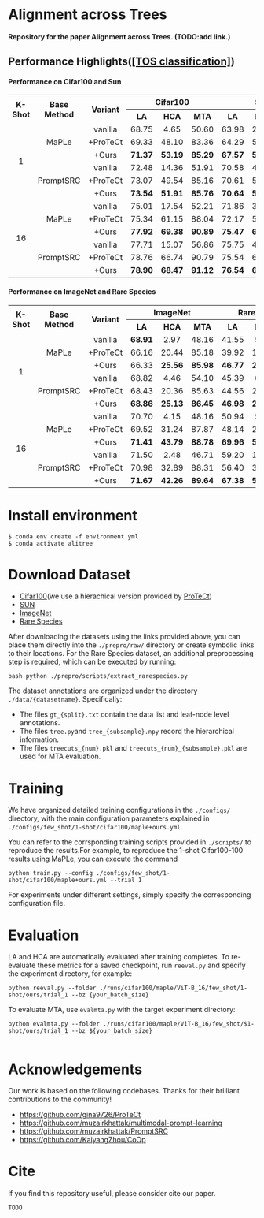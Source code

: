 # Alignment across Trees
#### Repository for the paper Alignment across Trees. (TODO:add link.)  

## Performance Highlights([[TOS classification]](https://github.com/gina9726/ProTeCt))

#### Performance on Cifar100 and Sun
<!-- Cifar100 and SUN Table  s-->
<table>
  <tr>
    <th rowspan="2" style="text-align: center; vertical-align: middle;">K-Shot</th>
    <th rowspan="2" style="text-align: center; vertical-align: middle;">Base Method</th>
    <th rowspan="2" style="text-align: center; vertical-align: middle;">Variant</th>
    <th colspan="3" style="text-align: center; vertical-align: middle;">Cifar100</th>
    <th colspan="3" style="text-align: center; vertical-align: middle;">SUN</th>
  </tr>
  <tr>
    <th style="text-align: center; vertical-align: middle;">LA</th>
    <th style="text-align: center; vertical-align: middle;">HCA</th>
    <th style="text-align: center; vertical-align: middle;">MTA</th>
    <th style="text-align: center; vertical-align: middle;">LA</th>
    <th style="text-align: center; vertical-align: middle;">HCA</th>
    <th style="text-align: center; vertical-align: middle;">MTA</th>
  </tr>
  <tr>
    <td rowspan="6" style="text-align: center; vertical-align: middle;">1</td>
    <td rowspan="3" style="text-align: center; vertical-align: middle;">MaPLe</td>
    <td style="text-align: center; vertical-align: middle;">vanilla</td>
    <td style="text-align: center; vertical-align: middle;">68.75</td>
    <td style="text-align: center; vertical-align: middle;">4.65</td>
    <td style="text-align: center; vertical-align: middle;">50.60</td>
    <td style="text-align: center; vertical-align: middle;">63.98</td>
    <td style="text-align: center; vertical-align: middle;">25.15</td>
    <td style="text-align: center; vertical-align: middle;">50.31</td>
  </tr>
  <tr>
    <td style="text-align: center; vertical-align: middle;">+ProTeCt</td>
    <td style="text-align: center; vertical-align: middle;">69.33</td>
    <td style="text-align: center; vertical-align: middle;">48.10</td>
    <td style="text-align: center; vertical-align: middle;">83.36</td>
    <td style="text-align: center; vertical-align: middle;">64.29</td>
    <td style="text-align: center; vertical-align: middle;">50.45</td>
    <td style="text-align: center; vertical-align: middle;">76.73</td>
  </tr>
  <tr>
    <td style="text-align: center; vertical-align: middle;">+Ours</td>
    <td style="text-align: center; vertical-align: middle;"><b>71.37</b></td>
    <td style="text-align: center; vertical-align: middle;"><b>53.19</b></td>
    <td style="text-align: center; vertical-align: middle;"><b>85.29</b></td>
    <td style="text-align: center; vertical-align: middle;"><b>67.57</b></td>
    <td style="text-align: center; vertical-align: middle;"><b>57.92</b></td>
    <td style="text-align: center; vertical-align: middle;"><b>80.55</b></td>
  </tr>
  <tr>
    <td rowspan="3" style="text-align: center; vertical-align: middle;">PromptSRC</td>
    <td style="text-align: center; vertical-align: middle;">vanilla</td>
    <td style="text-align: center; vertical-align: middle;">72.48</td>
    <td style="text-align: center; vertical-align: middle;">14.36</td>
    <td style="text-align: center; vertical-align: middle;">51.91</td>
    <td style="text-align: center; vertical-align: middle;">70.58</td>
    <td style="text-align: center; vertical-align: middle;">42.14</td>
    <td style="text-align: center; vertical-align: middle;">57.19</td>
  </tr>
  <tr>
    <td style="text-align: center; vertical-align: middle;">+ProTeCt</td>
    <td style="text-align: center; vertical-align: middle;">73.07</td>
    <td style="text-align: center; vertical-align: middle;">49.54</td>
    <td style="text-align: center; vertical-align: middle;">85.16</td>
    <td style="text-align: center; vertical-align: middle;">70.61</td>
    <td style="text-align: center; vertical-align: middle;">55.52</td>
    <td style="text-align: center; vertical-align: middle;">78.73</td>
  </tr>
  <tr>
    <td style="text-align: center; vertical-align: middle;">+Ours</td>
    <td style="text-align: center; vertical-align: middle;"><b>73.54</b></td>
    <td style="text-align: center; vertical-align: middle;"><b>51.91</b></td>
    <td style="text-align: center; vertical-align: middle;"><b>85.76</b></td>
    <td style="text-align: center; vertical-align: middle;"><b>70.64</b></td>
    <td style="text-align: center; vertical-align: middle;"><b>57.79</b></td>
    <td style="text-align: center; vertical-align: middle;"><b>79.94</b></td>
  </tr>
  <tr>
    <td rowspan="6" style="text-align: center; vertical-align: middle;">16</td>
    <td rowspan="3" style="text-align: center; vertical-align: middle;">MaPLe</td>
    <td style="text-align: center; vertical-align: middle;">vanilla</td>
    <td style="text-align: center; vertical-align: middle;">75.01</td>
    <td style="text-align: center; vertical-align: middle;">17.54</td>
    <td style="text-align: center; vertical-align: middle;">52.21</td>
    <td style="text-align: center; vertical-align: middle;">71.86</td>
    <td style="text-align: center; vertical-align: middle;">33.25</td>
    <td style="text-align: center; vertical-align: middle;">54.29</td>
  </tr>
  <tr>
    <td style="text-align: center; vertical-align: middle;">+ProTeCt</td>
    <td style="text-align: center; vertical-align: middle;">75.34</td>
    <td style="text-align: center; vertical-align: middle;">61.15</td>
    <td style="text-align: center; vertical-align: middle;">88.04</td>
    <td style="text-align: center; vertical-align: middle;">72.17</td>
    <td style="text-align: center; vertical-align: middle;">59.71</td>
    <td style="text-align: center; vertical-align: middle;">82.27</td>
  </tr>
  <tr>
    <td style="text-align: center; vertical-align: middle;">+Ours</td>
    <td style="text-align: center; vertical-align: middle;"><b>77.92</b></td>
    <td style="text-align: center; vertical-align: middle;"><b>69.38</b></td>
    <td style="text-align: center; vertical-align: middle;"><b>90.89</b></td>
    <td style="text-align: center; vertical-align: middle;"><b>75.47</b></td>
    <td style="text-align: center; vertical-align: middle;"><b>68.67</b></td>
    <td style="text-align: center; vertical-align: middle;"><b>86.02</b></td>
  </tr>
  <tr>
    <td rowspan="3" style="text-align: center; vertical-align: middle;">PromptSRC</td>
    <td style="text-align: center; vertical-align: middle;">vanilla</td>
    <td style="text-align: center; vertical-align: middle;">77.71</td>
    <td style="text-align: center; vertical-align: middle;">15.07</td>
    <td style="text-align: center; vertical-align: middle;">56.86</td>
    <td style="text-align: center; vertical-align: middle;">75.75</td>
    <td style="text-align: center; vertical-align: middle;">45.23</td>
    <td style="text-align: center; vertical-align: middle;">59.42</td>
  </tr>
  <tr>
    <td style="text-align: center; vertical-align: middle;">+ProTeCt</td>
    <td style="text-align: center; vertical-align: middle;">78.76</td>
    <td style="text-align: center; vertical-align: middle;">66.74</td>
    <td style="text-align: center; vertical-align: middle;">90.79</td>
    <td style="text-align: center; vertical-align: middle;">75.54</td>
    <td style="text-align: center; vertical-align: middle;">66.01</td>
    <td style="text-align: center; vertical-align: middle;">84.75</td>
  </tr>
  <tr>
    <td style="text-align: center; vertical-align: middle;">+Ours</td>
    <td style="text-align: center; vertical-align: middle;"><b>78.90</b></td>
    <td style="text-align: center; vertical-align: middle;"><b>68.47</b></td>
    <td style="text-align: center; vertical-align: middle;"><b>91.12</b></td>
    <td style="text-align: center; vertical-align: middle;"><b>76.54</b></td>
    <td style="text-align: center; vertical-align: middle;"><b>69.18</b></td>
    <td style="text-align: center; vertical-align: middle;"><b>86.20</b></td>
  </tr>
</table>

#### Performance on ImageNet and Rare Species
<!-- ImageNet and Rare Species Table -->
<table>
  <tr>
    <th rowspan="2">K-Shot</th>
    <th rowspan="2">Base Method</th>
    <th rowspan="2">Variant</th>
    <th colspan="3">ImageNet</th>
    <th colspan="3">Rare Species</th>
  </tr>
  <tr>
    <th>LA</th>
    <th>HCA</th>
    <th>MTA</th>
    <th>LA</th>
    <th>HCA</th>
    <th>MTA</th>
  </tr>
  <tr>
    <td rowspan="6" style="text-align: center; vertical-align: middle;">1</td>
    <td rowspan="3" style="text-align: center; vertical-align: middle;">MaPLe</td>
    <td style="text-align: center; vertical-align: middle;">vanilla</td>
    <td style="text-align: center; vertical-align: middle;"><b>68.91</b></td>
    <td style="text-align: center; vertical-align: middle;">2.97</td>
    <td style="text-align: center; vertical-align: middle;">48.16</td>
    <td style="text-align: center; vertical-align: middle;">41.55</td>
    <td style="text-align: center; vertical-align: middle;">5.09</td>
    <td style="text-align: center; vertical-align: middle;">44.75</td>
  </tr>
  <tr>
    <td style="text-align: center; vertical-align: middle;">+ProTeCt</td>
    <td style="text-align: center; vertical-align: middle;">66.16</td>
    <td style="text-align: center; vertical-align: middle;">20.44</td>
    <td style="text-align: center; vertical-align: middle;">85.18</td>
    <td style="text-align: center; vertical-align: middle;">39.92</td>
    <td style="text-align: center; vertical-align: middle;">13.22</td>
    <td style="text-align: center; vertical-align: middle;">70.04</td>
  </tr>
  <tr>
    <td style="text-align: center; vertical-align: middle;">+Ours</td>
    <td style="text-align: center; vertical-align: middle;">66.33</td>
    <td style="text-align: center; vertical-align: middle;"><b>25.56</b></td>
    <td style="text-align: center; vertical-align: middle;"><b>85.98</b></td>
    <td style="text-align: center; vertical-align: middle;"><b>46.77</b></td>
    <td style="text-align: center; vertical-align: middle;"><b>20.94</b></td>
    <td style="text-align: center; vertical-align: middle;"><b>76.83</b></td>
  </tr>
  <tr>
    <td rowspan="3" style="text-align: center; vertical-align: middle;">PromptSRC</td>
    <td style="text-align: center; vertical-align: middle;">vanilla</td>
    <td style="text-align: center; vertical-align: middle;">68.82</td>
    <td style="text-align: center; vertical-align: middle;">4.46</td>
    <td style="text-align: center; vertical-align: middle;">54.10</td>
    <td style="text-align: center; vertical-align: middle;">45.39</td>
    <td style="text-align: center; vertical-align: middle;">6.72</td>
    <td style="text-align: center; vertical-align: middle;">44.72</td>
  </tr>
  <tr>
    <td style="text-align: center; vertical-align: middle;">+ProTeCt</td>
    <td style="text-align: center; vertical-align: middle;">68.43</td>
    <td style="text-align: center; vertical-align: middle;">20.36</td>
    <td style="text-align: center; vertical-align: middle;">85.63</td>
    <td style="text-align: center; vertical-align: middle;">44.56</td>
    <td style="text-align: center; vertical-align: middle;">20.36</td>
    <td style="text-align: center; vertical-align: middle;">74.42</td>
  </tr>
  <tr>
    <td style="text-align: center; vertical-align: middle;">+Ours</td>
    <td style="text-align: center; vertical-align: middle;"><b>68.86</b></td>
    <td style="text-align: center; vertical-align: middle;"><b>25.13</b></td>
    <td style="text-align: center; vertical-align: middle;"><b>86.45</b></td>
    <td style="text-align: center; vertical-align: middle;"><b>46.98</b></td>
    <td style="text-align: center; vertical-align: middle;"><b>23.03</b></td>
    <td style="text-align: center; vertical-align: middle;"><b>77.32</b></td>
  </tr>
  <tr>
    <td rowspan="6" style="text-align: center; vertical-align: middle;">16</td>
    <td rowspan="3" style="text-align: center; vertical-align: middle;">MaPLe</td>
    <td style="text-align: center; vertical-align: middle;">vanilla</td>
    <td style="text-align: center; vertical-align: middle;">70.70</td>
    <td style="text-align: center; vertical-align: middle;">4.15</td>
    <td style="text-align: center; vertical-align: middle;">48.16</td>
    <td style="text-align: center; vertical-align: middle;">50.94</td>
    <td style="text-align: center; vertical-align: middle;">5.30</td>
    <td style="text-align: center; vertical-align: middle;">40.41</td>
  </tr>
  <tr>
    <td style="text-align: center; vertical-align: middle;">+ProTeCt</td>
    <td style="text-align: center; vertical-align: middle;">69.52</td>
    <td style="text-align: center; vertical-align: middle;">31.24</td>
    <td style="text-align: center; vertical-align: middle;">87.87</td>
    <td style="text-align: center; vertical-align: middle;">48.14</td>
    <td style="text-align: center; vertical-align: middle;">24.82</td>
    <td style="text-align: center; vertical-align: middle;">78.79</td>
  </tr>
  <tr>
    <td style="text-align: center; vertical-align: middle;">+Ours</td>
    <td style="text-align: center; vertical-align: middle;"><b>71.41</b></td>
    <td style="text-align: center; vertical-align: middle;"><b>43.79</b></td>
    <td style="text-align: center; vertical-align: middle;"><b>88.78</b></td>
    <td style="text-align: center; vertical-align: middle;"><b>69.96</b></td>
    <td style="text-align: center; vertical-align: middle;"><b>53.65</b></td>
    <td style="text-align: center; vertical-align: middle;"><b>87.27</b></td>
  </tr>
  <tr>
    <td rowspan="3" style="text-align: center; vertical-align: middle;">PromptSRC</td>
    <td style="text-align: center; vertical-align: middle;">vanilla</td>
    <td style="text-align: center; vertical-align: middle;">71.50</td>
    <td style="text-align: center; vertical-align: middle;">2.48</td>
    <td style="text-align: center; vertical-align: middle;">46.71</td>
    <td style="text-align: center; vertical-align: middle;">59.20</td>
    <td style="text-align: center; vertical-align: middle;">11.64</td>
    <td style="text-align: center; vertical-align: middle;">55.82</td>
  </tr>
  <tr>
    <td style="text-align: center; vertical-align: middle;">+ProTeCt</td>
    <td style="text-align: center; vertical-align: middle;">70.98</td>
    <td style="text-align: center; vertical-align: middle;">32.89</td>
    <td style="text-align: center; vertical-align: middle;">88.31</td>
    <td style="text-align: center; vertical-align: middle;">56.40</td>
    <td style="text-align: center; vertical-align: middle;">33.92</td>
    <td style="text-align: center; vertical-align: middle;">82.47</td>
  </tr>
  <tr>
    <td style="text-align: center; vertical-align: middle;">+Ours</td>
    <td style="text-align: center; vertical-align: middle;"><b>71.67</b></td>
    <td style="text-align: center; vertical-align: middle;"><b>42.26</b></td>
    <td style="text-align: center; vertical-align: middle;"><b>89.64</b></td>
    <td style="text-align: center; vertical-align: middle;"><b>67.38</b></td>
    <td style="text-align: center; vertical-align: middle;"><b>50.77</b></td>
    <td style="text-align: center; vertical-align: middle;"><b>87.60</b></td>
  </tr>
</table>

# Install environment

```
$ conda env create -f environment.yml
$ conda activate alitree
```

# Download Dataset
- [Cifar100]((https://drive.google.com/file/d/1v4YbWqiwmKI-_aZcPwmE7n2zqg-d6RmL/view?usp=sharing))(we use a hierachical version provided by [ProTeCt](https://github.com/gina9726/ProTeCt))
- [SUN](https://vision.princeton.edu/projects/2010/SUN/)
- [ImageNet](http://image-net.org/download-images)
- [Rare Species](https://huggingface.co/datasets/imageomics/rare-species)


After downloading the datasets using the links provided above, you can place them directly into the ```./prepro/raw/``` directory or create symbolic links to their locations. For the Rare Species dataset, an additional preprocessing step is required, which can be executed by running:

```
bash python ./prepro/scripts/extract_rarespecies.py
```

The dataset annotations are organized under the directory `./data/{datasetname}`. Specifically:

- The files `gt_{split}.txt` contain the data list and leaf-node level annotations.
- The files ```tree.py```and `tree_{subsample}.npy` record the hierarchical information.
- The files `treecuts_{num}.pkl` and ````treecuts_{num}_{subsample}.pkl```` are used for MTA evaluation.

# Training

We have organized detailed training configurations in the ```./configs/``` directory, with the main configuration parameters explained in ```./configs/few_shot/1-shot/cifar100/maple+ours.yml```.

You can refer to the corrsponding training scripts provided in ```./scripts/``` to reproduce the results.For example, to reproduce the 1-shot Cifar100-100 results using MaPLe, you can execute the command

```
python train.py --config ./configs/few_shot/1-shot/cifar100/maple+ours.yml --trial 1
```

For experiments under different settings, simply specify the corresponding configuration file.


# Evaluation
LA and HCA are automatically evaluated after training completes. To re-evaluate these metrics for a saved checkpoint, run ```reeval.py``` and specify the experiment directory, for example:
```
python reeval.py --folder ./runs/cifar100/maple/ViT-B_16/few_shot/1-shot/ours/trial_1 --bz {your_batch_size}
```

To evaluate MTA, use ```evalmta.py``` with the target experiment directory:
```
python evalmta.py --folder ./runs/cifar100/maple/ViT-B_16/few_shot/$1-shot/ours/trial_1 --bz ${your_batch_size}
               
```

# Acknowledgements
Our work is based on the following codebases. Thanks for their brilliant contributions to the community!

- https://github.com/gina9726/ProTeCt
- https://github.com/muzairkhattak/multimodal-prompt-learning
- https://github.com/muzairkhattak/PromptSRC
- https://github.com/KaiyangZhou/CoOp


# Cite
If you find this repository useful, please consider cite our paper.
```
TODO
```
